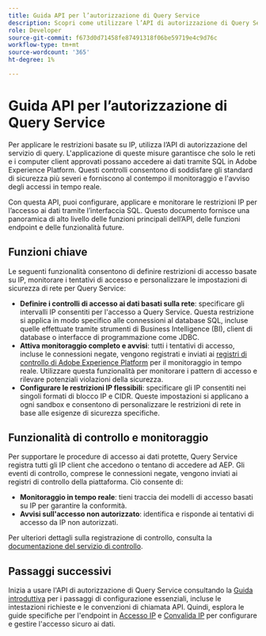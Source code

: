 ```yaml
---
title: Guida API per l’autorizzazione di Query Service
description: Scopri come utilizzare l’API di autorizzazione di Query Service per applicare restrizioni IP basate sulla rete per le connessioni sicure tramite SQL. Utilizza questa API per migliorare il controllo dell’accesso ai dati per i dati Adobe Experience Platform.
role: Developer
source-git-commit: f673d0d71458fe87491318f06be59719e4c9d76c
workflow-type: tm+mt
source-wordcount: '365'
ht-degree: 1%

---
```


# Guida API per l’autorizzazione di Query Service

Per applicare le restrizioni basate su IP, utilizza l’API di autorizzazione del servizio di query. L&#39;applicazione di queste misure garantisce che solo le reti e i computer client approvati possano accedere ai dati tramite SQL in Adobe Experience Platform. Questi controlli consentono di soddisfare gli standard di sicurezza più severi e forniscono al contempo il monitoraggio e l&#39;avviso degli accessi in tempo reale.

Con questa API, puoi configurare, applicare e monitorare le restrizioni IP per l’accesso ai dati tramite l’interfaccia SQL. Questo documento fornisce una panoramica di alto livello delle funzioni principali dell’API, delle funzioni endpoint e delle funzionalità future.

## Funzioni chiave

Le seguenti funzionalità consentono di definire restrizioni di accesso basate su IP, monitorare i tentativi di accesso e personalizzare le impostazioni di sicurezza di rete per Query Service:

- **Definire i controlli di accesso ai dati basati sulla rete**: specificare gli intervalli IP consentiti per l&#39;accesso a Query Service. Questa restrizione si applica in modo specifico alle connessioni al database SQL, incluse quelle effettuate tramite strumenti di Business Intelligence (BI), client di database o interfacce di programmazione come JDBC.
- **Attiva monitoraggio completo e avvisi**: tutti i tentativi di accesso, incluse le connessioni negate, vengono registrati e inviati ai [registri di controllo di Adobe Experience Platform](../../landing/governance-privacy-security/audit-logs/overview.md) per il monitoraggio in tempo reale. Utilizzare questa funzionalità per monitorare i pattern di accesso e rilevare potenziali violazioni della sicurezza.
- **Configurare le restrizioni IP flessibili**: specificare gli IP consentiti nei singoli formati di blocco IP e CIDR. Queste impostazioni si applicano a ogni sandbox e consentono di personalizzare le restrizioni di rete in base alle esigenze di sicurezza specifiche.

## Funzionalità di controllo e monitoraggio

Per supportare le procedure di accesso ai dati protette, Query Service registra tutti gli IP client che accedono o tentano di accedere ad AEP. Gli eventi di controllo, comprese le connessioni negate, vengono inviati ai registri di controllo della piattaforma. Ciò consente di:

- **Monitoraggio in tempo reale**: tieni traccia dei modelli di accesso basati su IP per garantire la conformità.
- **Avvisi sull&#39;accesso non autorizzato**: identifica e risponde ai tentativi di accesso da IP non autorizzati.

Per ulteriori dettagli sulla registrazione di controllo, consulta la [documentazione del servizio di controllo](https://experienceleague.adobe.com/docs/experience-platform/audit/audit-overview.html).

## Passaggi successivi

Inizia a usare l&#39;API di autorizzazione di Query Service consultando la [Guida introduttiva](./getting-started.md) per i passaggi di configurazione essenziali, incluse le intestazioni richieste e le convenzioni di chiamata API. Quindi, esplora le guide specifiche per l&#39;endpoint in [Accesso IP](./ip-access.md) e [Convalida IP](./validate.md) per configurare e gestire l&#39;accesso sicuro ai dati.
